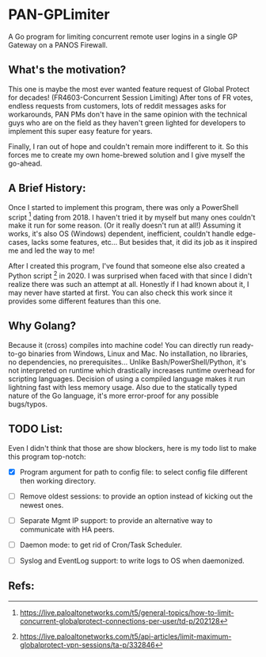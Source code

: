 # PAN-GPLimiter

A Go program for limiting concurrent remote user logins in a single GP Gateway on a PANOS Firewall.


## What's the motivation?

This one is maybe the most ever wanted feature request of Global Protect for decades! (FR4603-Concurrent Session Limiting) After tons of FR votes, endless requests from customers, lots of reddit messages asks for workarounds, PAN PMs don't have in the same opinion with the technical guys who are on the field as they haven't green lighted for developers to implement this super easy feature for years.

Finally, I ran out of hope and couldn't remain more indifferent to it. So this forces me to create my own home-brewed solution and I give myself the go-ahead.


## A Brief History:

Once I started to implement this program, there was only a PowerShell script [^1] dating from 2018.  I haven't tried it by myself but many ones couldn't make it run for some reason. (Or it really doesn't run at all!) Assuming it works, it's also OS (Windows) dependent, inefficient, couldn't handle edge-cases, lacks some features, etc... But besides that, it did its job as it inspired me and led the way to me!

After I created this program, I've found that someone else also created a Python script [^2] in 2020. I was surprised when faced with that since I didn't realize there was such an attempt at all. Honestly if I had known about it, I may never have started at first. You can also check this work since it provides some different features than this one.


## Why Golang?

Because it (cross) compiles into machine code! You can directly run ready-to-go binaries from Windows, Linux and Mac. No installation, no libraries, no dependencies, no prerequisites... Unlike Bash/PowerShell/Python, it's not interpreted on runtime which drastically increases runtime overhead for scripting languages. Decision of using a compiled language makes it run lightning fast with less memory usage. Also due to the statically typed nature of the Go language, it's more error-proof for any possible bugs/typos.


## TODO List:

Even I didn't think that those are show blockers, here is my todo list to make this program top-notch:

- [x] Program argument for path to config file: to select config file different then working directory.
- [ ] Remove oldest sessions: to provide an option instead of kicking out the newest ones.
- [ ] Separate Mgmt IP support: to provide an alternative way to communicate with HA peers.
- [ ] Daemon mode: to get rid of Cron/Task Scheduler.
- [ ] Syslog and EventLog support: to write logs to OS when daemonized.


## Refs:
[^1]: https://live.paloaltonetworks.com/t5/general-topics/how-to-limit-concurrent-globalprotect-connections-per-user/td-p/202128
[^2]: https://live.paloaltonetworks.com/t5/api-articles/limit-maximum-globalprotect-vpn-sessions/ta-p/332846

